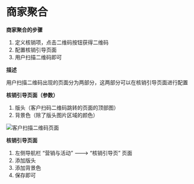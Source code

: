 # 商家聚合

**商家聚合的步骤**

1. 定义核销项，点击二维码按钮获得二维码
2. 配置核销引导页面
3. 用户扫描二维码即可

**描述**

用户扫描二维码出现的页面分为两部分，这两部分可以在核销引导页面进行配置

**核销引导页面（参数）**

1. 版头（客户扫码二维码跳转的页面的顶部图）
2. 背景色（除了版头图片区域的颜色）

![&#x5BA2;&#x6237;&#x626B;&#x63CF;&#x4E8C;&#x7EF4;&#x7801;&#x9875;&#x9762;](http://md.stringon.com/maunal/tVKJbE.png)

**核销引导页面**

1. 左侧导航栏 “营销与活动” ---&gt; “核销引导页” 页面
2. 添加版头
3. 添加背景色
4. 保存即可

